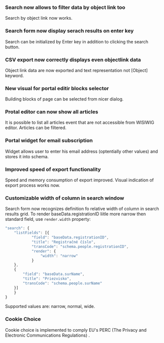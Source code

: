 ### Search now allows to filter data by object link too
Search by object link now works.

### Search form now display serach results on enter key
Search can be initialized by Enter key in addition to clicking the search button.

### CSV export now correctly displays even objectlink data
Object link data are now exported and text representation not [Object] keyword.

### New visual for portal editir blocks selector
Building blocks of page can be selected from nicer dialog.

### Protal editor can now show all articles
It is possible to list all articles event that are not accessible from WISIWIG editor. Articles can be filtered.

### Portal widget for email subscription
Widget allows user to enter his email address (optentially other values) and stores it into schema.

### Improved speed of export functionality
Speed and memory consumption of export improved. Visual indication of export process works now.

### Customizable width of column in search window
Search form now recognizes definition fo relative width of column in search results grid. To render baseData.registrationID liitle more narrow then standard field, use `render.width` property:

```javascript
"search": {
	"listFields": [{
			"field": "baseData.registrationID",
			"title": "Registračné číslo",
			"transCode": "schema.people.registrationID",
            "render": {
            	"width": "narrow"
            }
	},
	{
		"field": "baseData.surName",
		"title": "Priezvisko",
		"transCode": "schema.people.surName"
	}]
	}
}
```

Supported values are: narrow, normal, wide.

### Cookie Choice
Cookie choice is implemented to comply EU's PERC (The Privacy and Electronic Communications Regulations) .
